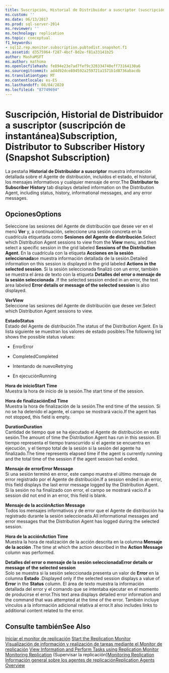 ```yaml
---
title: Suscripción, Historial de Distribuidor a suscriptor (suscripción de instantánea) | Microsoft Docs
ms.custom: ''
ms.date: 06/13/2017
ms.prod: sql-server-2014
ms.reviewer: ''
ms.technology: replication
ms.topic: conceptual
f1_keywords:
- sql12.rep.monitor.subscription.pubtodist.snapshot.f1
ms.assetid: d3575964-f287-4bcf-8d2e-f81a33141b25
author: MashaMSFT
ms.author: mathoma
ms.openlocfilehash: fe894e23e7ad7fef9c328334740eff73164130a6
ms.sourcegitcommit: ad4d92dce894592a259721a1571b1d8736abacdb
ms.translationtype: MT
ms.contentlocale: es-ES
ms.lasthandoff: 08/04/2020
ms.locfileid: "87749694"
---
```

# <a name="subscription-distributor-to-subscriber-history-snapshot-subscription"></a><span data-ttu-id="31ecc-102">Suscripción, Historial de Distribuidor a suscriptor (suscripción de instantánea)</span><span class="sxs-lookup"><span data-stu-id="31ecc-102">Subscription, Distributor to Subscriber History (Snapshot Subscription)</span></span>
  <span data-ttu-id="31ecc-103">La pestaña **Historial de Distribuidor a suscriptor** muestra información detallada sobre el Agente de distribución, incluidos el estado, el historial, los mensajes informativos y cualquier mensaje de error.</span><span class="sxs-lookup"><span data-stu-id="31ecc-103">The **Distributor to Subscriber History** tab displays detailed information on the Distribution Agent, including status, history, informational messages, and any error messages.</span></span>  
  
## <a name="options"></a><span data-ttu-id="31ecc-104">Opciones</span><span class="sxs-lookup"><span data-stu-id="31ecc-104">Options</span></span>  
 <span data-ttu-id="31ecc-105">Seleccione las sesiones del Agente de distribución que desee ver en el menú **Ver** y, a continuación, seleccione una sesión concreta en la cuadrícula etiquetada como **Sesiones del Agente de distribución**.</span><span class="sxs-lookup"><span data-stu-id="31ecc-105">Select which Distribution Agent sessions to view from the **View** menu, and then select a specific session in the grid labeled **Sessions of the Distribution Agent**.</span></span> <span data-ttu-id="31ecc-106">En la cuadrícula con la etiqueta **Acciones en la sesión seleccionada**se muestra información detallada de la sesión.</span><span class="sxs-lookup"><span data-stu-id="31ecc-106">Detailed information on this session is displayed in the grid labeled **Actions in the selected session**.</span></span> <span data-ttu-id="31ecc-107">Si la sesión seleccionada finalizó con un error, también se muestra el área de texto con la etiqueta **Detalles del error o mensaje de la sesión seleccionada** .</span><span class="sxs-lookup"><span data-stu-id="31ecc-107">If the selected session ended in an error, the text area labeled **Error details or message of the selected session** is also displayed.</span></span>  
  
 <span data-ttu-id="31ecc-108">**Ver**</span><span class="sxs-lookup"><span data-stu-id="31ecc-108">**View**</span></span>  
 <span data-ttu-id="31ecc-109">Seleccione las sesiones del Agente de distribución que desee ver.</span><span class="sxs-lookup"><span data-stu-id="31ecc-109">Select which Distribution Agent sessions to view.</span></span>  
  
 <span data-ttu-id="31ecc-110">**Estado**</span><span class="sxs-lookup"><span data-stu-id="31ecc-110">**Status**</span></span>  
 <span data-ttu-id="31ecc-111">Estado del Agente de distribución.</span><span class="sxs-lookup"><span data-stu-id="31ecc-111">The status of the Distribution Agent.</span></span> <span data-ttu-id="31ecc-112">En la lista siguiente se muestran los valores de estado posibles:</span><span class="sxs-lookup"><span data-stu-id="31ecc-112">The following list shows the possible status values:</span></span>  
  
-   <span data-ttu-id="31ecc-113">Error</span><span class="sxs-lookup"><span data-stu-id="31ecc-113">Error</span></span>  
  
-   <span data-ttu-id="31ecc-114">Completed</span><span class="sxs-lookup"><span data-stu-id="31ecc-114">Completed</span></span>  
  
-   <span data-ttu-id="31ecc-115">Intentando de nuevo</span><span class="sxs-lookup"><span data-stu-id="31ecc-115">Retrying</span></span>  
  
-   <span data-ttu-id="31ecc-116">En ejecución</span><span class="sxs-lookup"><span data-stu-id="31ecc-116">Running</span></span>  
  
 <span data-ttu-id="31ecc-117">**Hora de inicio**</span><span class="sxs-lookup"><span data-stu-id="31ecc-117">**Start Time**</span></span>  
 <span data-ttu-id="31ecc-118">Muestra la hora de inicio de la sesión.</span><span class="sxs-lookup"><span data-stu-id="31ecc-118">The start time of the session.</span></span>  
  
 <span data-ttu-id="31ecc-119">**Hora de finalización**</span><span class="sxs-lookup"><span data-stu-id="31ecc-119">**End Time**</span></span>  
 <span data-ttu-id="31ecc-120">Muestra la hora de finalización de la sesión.</span><span class="sxs-lookup"><span data-stu-id="31ecc-120">The end time of the session.</span></span> <span data-ttu-id="31ecc-121">Si no se ha detenido el agente, el campo se mostrará vacío.</span><span class="sxs-lookup"><span data-stu-id="31ecc-121">If the agent has not stopped, this field is empty.</span></span>  
  
 <span data-ttu-id="31ecc-122">**Duration**</span><span class="sxs-lookup"><span data-stu-id="31ecc-122">**Duration**</span></span>  
 <span data-ttu-id="31ecc-123">Cantidad de tiempo que se ha ejecutado el Agente de distribución en esta sesión.</span><span class="sxs-lookup"><span data-stu-id="31ecc-123">The amount of time the Distribution Agent has run in this session.</span></span> <span data-ttu-id="31ecc-124">El tiempo representa el tiempo transcurrido si el agente se encuentra en ejecución, y el tiempo total de la sesión si la sesión del agente ha finalizado.</span><span class="sxs-lookup"><span data-stu-id="31ecc-124">The time represents elapsed time if the agent is currently running and the total time of the session if the agent session had ended.</span></span>  
  
 <span data-ttu-id="31ecc-125">**Mensaje de error**</span><span class="sxs-lookup"><span data-stu-id="31ecc-125">**Error Message**</span></span>  
 <span data-ttu-id="31ecc-126">Si una sesión terminó en error, este campo muestra el último mensaje de error registrado por el Agente de distribución.</span><span class="sxs-lookup"><span data-stu-id="31ecc-126">If a session ended in an error, this field displays the last error message logged by the Distribution Agent.</span></span> <span data-ttu-id="31ecc-127">Si la sesión no ha finalizado con error, el campo se mostrará vacío.</span><span class="sxs-lookup"><span data-stu-id="31ecc-127">If a session did not end in an error, this field is blank.</span></span>  
  
 <span data-ttu-id="31ecc-128">**Mensaje de la acción**</span><span class="sxs-lookup"><span data-stu-id="31ecc-128">**Action Message**</span></span>  
 <span data-ttu-id="31ecc-129">Todos los mensajes informativos y de error que el Agente de distribución ha registrado durante la sesión seleccionada.</span><span class="sxs-lookup"><span data-stu-id="31ecc-129">All informational messages and error messages that the Distribution Agent has logged during the selected session.</span></span>  
  
 <span data-ttu-id="31ecc-130">**Hora de la acción**</span><span class="sxs-lookup"><span data-stu-id="31ecc-130">**Action Time**</span></span>  
 <span data-ttu-id="31ecc-131">Muestra la hora de realización de la acción descrita en la columna **Mensaje de la acción** .</span><span class="sxs-lookup"><span data-stu-id="31ecc-131">The time at which the action described in the **Action Message** column was performed.</span></span>  
  
 <span data-ttu-id="31ecc-132">**Detalles del error o mensaje de la sesión seleccionada**</span><span class="sxs-lookup"><span data-stu-id="31ecc-132">**Error details or message of the selected session**</span></span>  
 <span data-ttu-id="31ecc-133">Solo se muestra si la sesión seleccionada presenta un valor de **Error** en la columna **Estado** .</span><span class="sxs-lookup"><span data-stu-id="31ecc-133">Displayed only if the selected session displays a value of **Error** in the **Status** column.</span></span> <span data-ttu-id="31ecc-134">El área de texto muestra la información detallada del error y el comando que se intentaba ejecutar en el momento de producirse el error.</span><span class="sxs-lookup"><span data-stu-id="31ecc-134">This text area displays detailed error information and the command that was attempted at the time of the error.</span></span> <span data-ttu-id="31ecc-135">También incluye vínculos a la información adicional relativa al error.</span><span class="sxs-lookup"><span data-stu-id="31ecc-135">It also includes links to additional content related to the error.</span></span>  
  
## <a name="see-also"></a><span data-ttu-id="31ecc-136">Consulte también</span><span class="sxs-lookup"><span data-stu-id="31ecc-136">See Also</span></span>  
 <span data-ttu-id="31ecc-137">[Iniciar el monitor de replicación](monitor/start-the-replication-monitor.md) </span><span class="sxs-lookup"><span data-stu-id="31ecc-137">[Start the Replication Monitor](monitor/start-the-replication-monitor.md) </span></span>  
 <span data-ttu-id="31ecc-138">[Visualización de información y realización de tareas mediante el Monitor de replicación](monitor/view-information-and-perform-tasks-replication-monitor.md) </span><span class="sxs-lookup"><span data-stu-id="31ecc-138">[View Information and Perform Tasks using Replication Monitor](monitor/view-information-and-perform-tasks-replication-monitor.md) </span></span>  
 <span data-ttu-id="31ecc-139">[Monitoring Replication](monitoring-replication.md)  (Supervisar la replicación)</span><span class="sxs-lookup"><span data-stu-id="31ecc-139">[Monitoring Replication](monitoring-replication.md) </span></span>  
 [<span data-ttu-id="31ecc-140">Información general sobre los agentes de replicación</span><span class="sxs-lookup"><span data-stu-id="31ecc-140">Replication Agents Overview</span></span>](agents/replication-agents-overview.md)  
  
  
